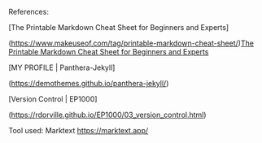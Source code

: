 References:

[The Printable Markdown Cheat Sheet for Beginners and Experts]

(https://www.makeuseof.com/tag/printable-markdown-cheat-sheet/)[The Printable Markdown Cheat Sheet for Beginners and Experts](https://www.makeuseof.com/tag/printable-markdown-cheat-sheet/)

[MY PROFILE | Panthera-Jekyll]

(https://demothemes.github.io/panthera-jekyll/)

[Version Control | EP1000]

(https://rdorville.github.io/EP1000/03_version_control.html)

Tool used: Marktext
https://marktext.app/
